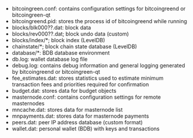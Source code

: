 
* bitcoingreen.conf: contains configuration settings for bitcoingreend or bitcoingreen-qt
* bitcoingreend.pid: stores the process id of bitcoingreend while running
* blocks/blk000??.dat: block data
* blocks/rev000??.dat; block undo data (custom)
* blocks/index/*; block index (LevelDB)
* chainstate/*; block chain state database (LevelDB)
* database/*: BDB database environment
* db.log: wallet database log file
* debug.log: contains debug information and general logging generated by bitcoingreend or bitcoingreen-qt
* fee_estimates.dat: stores statistics used to estimate minimum transaction fees and priorities required for confirmation
* budget.dat: stores data for budget objects
* masternode.conf: contains configuration settings for remote masternodes
* mncache.dat: stores data for masternode list
* mnpayments.dat: stores data for masternode payments
* peers.dat: peer IP address database (custom format)
* wallet.dat: personal wallet (BDB) with keys and transactions
